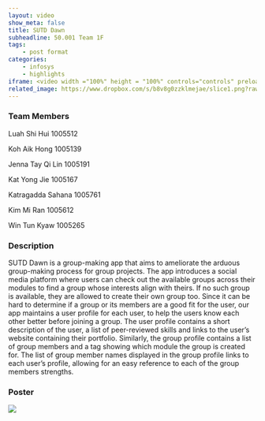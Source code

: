 ```yaml
---
layout: video
show_meta: false
title: SUTD Dawn
subheadline: 50.001 Team 1F
tags:
    - post format
categories:
    - infosys
    - highlights
iframe: <video width ="100%" height = "100%" controls="controls" preload="metadata" src="https://www.dropbox.com/s/r34ww6cnh5a61zy/1D%20Project%20-%20Checkoff%204%20%28Virtual%20Exhbit%29_1D-C01G_attempt_2022-04-18-14-05-41_video.mp4?raw=1#t=0.5"> Your browser does not support the HTML5 Video element.</video>
related_image: https://www.dropbox.com/s/b8v8g0zzklmejae/slice1.png?raw=1
---
```


### Team Members
Luah Shi Hui 1005512

Koh Aik Hong 1005139

Jenna Tay Qi Lin 1005191

Kat Yong Jie 1005167

Katragadda Sahana 1005761

Kim Mi Ran 1005612

Win Tun Kyaw 1005265


  

### Description

SUTD Dawn is a group-making app that aims to ameliorate the arduous group-making process for group projects. The app introduces a social media platform where users can check out the available groups across their modules to find a group whose interests align with theirs. If no such group is available, they are allowed to create their own group too. Since it can be hard to determine if a group or its members are a good fit for the user, our app maintains a user profile for each user, to help the users know each other better before joining a group. The user profile contains a short description of the user, a list of peer-reviewed skills and links to the user’s website containing their portfolio. Similarly, the group profile contains a list of group members and a tag showing which module the group is created for. The list of group member names displayed in the group profile links to each user’s profile, allowing for an easy reference to each of the group members strengths.

### Poster

<img src="https://www.dropbox.com/s/xv5qea3jbwni66d/1D%20Project%20-%20Checkoff%204%20%28Virtual%20Exhbit%29_1D-C01G_attempt_2022-04-18-14-05-41_poster.png?raw=1" />
